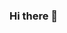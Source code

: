 ### Hi there 👋

<!--
- 🔭 I’m currently working on Computing for Science II (GNSC 3301).
- 🌱 I’m currently learning how to create a GitHub repository.
- 💬 Ask me about my dog. 
- 📫 How to reach me: jennahope01@yahoo.com or Jenna.Eubanks@okbu.edu
-->
